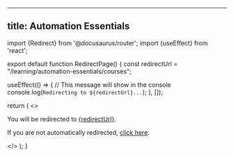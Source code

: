 
---
title: Automation Essentials
---

import {Redirect} from '@docusaurus/router';
import {useEffect} from 'react';

export default function RedirectPage() {
  const redirectUrl = "/learning/automation-essentials/courses";
  
  useEffect(() => {
    // This message will show in the console
    console.log(`Redirecting to ${redirectUrl}...`);
  }, []);
  
  return (
    <>
      <p>You will be redirected to <a href={redirectUrl}>{redirectUrl}</a>.</p>
      <p>If you are not automatically redirected, <a href={redirectUrl}>click here</a>.</p>
      <Redirect to={redirectUrl} />
    </>
  );
}